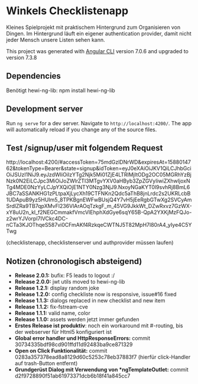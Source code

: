 # Winkels Checklistenapp

Kleines Spielprojekt mit praktischem Hintergrund zum Organisieren von Dingen. Im Hintergrund läuft ein eigener
authentication provider, damit nicht jeder Mensch unsere Listen sehen kann.


This project was generated with [Angular CLI](https://github.com/angular/angular-cli) version 7.0.6 and upgraded to version 7.3.8

## Dependencies

Benötigt hewi-ng-lib: npm install hewi-ng-lib

## Development server

Run `ng serve` for a dev server. Navigate to `http://localhost:4200/`. The app will automatically reload if you change any of the source files.

## Test /signup/user mit folgendem Request

http://localhost:4200/#accessToken=75mdGzlDNrWD&expiresAt=1588014762&tokenType=Bearer&state=signup&idToken=eyJ0eXAiOiJKV1QiLCJhbGciOiJSUzI1NiJ9.eyJzdWIiOiIzYTg2Njk5Mi01ZjE4LTRlMjItODg2OC05MGRhYzBjNzk0N2EiLCJpc3MiOiJoZWlrZTI3MTgvYXV0aHByb3ZpZGVyIiwiZXhwIjoxNTg4MDE0NzYyLCJpYXQiOjE1NTY0Nzg3NjJ9.NxoyNGaKYT0l9svhRj8BmL6JBC7aSSANKHG1zPLtpaXjLycXh19CTFNKn2Qdc5aThB8jnLrdc2s2UKRLcbB1UDApuB9yz5HUIm5_8TPKBgnEWFwBUsjQ4Y7vH5jEeRgbGTwXg2SVCyAmSrdIZRa9TB7qpXMvFl236VlArAOqTzkgF_m_45VG9JkkWt_DZwRxvz7GzWX-xY8uU2n_kl_f2NEGCmmakfVmcVIEhphXdGye6sqY65B-QpA2YXKjMzFQJo-z2wrYJVorpl7IVCkc4DC-nCTa3KJOThqeS587vi0CFmAKf4RzkqeCWTNJ5T82MpH7l80rA4_yIye4C5YTwg

(checklistenapp, checklistenserver und authprovider müssen laufen)

## Notizen (chronologisch absteigend)

* __Release 2.0.1:__ bufix: F5 leads to logout :/
* __Release 2.0.0:__ jwt utils moved to hewi-ng-lib
* __Release 1.2.1:__ display random joke
* __Release 1.2.0:__ config checkliste now is responsive, issue#16 fixed
* __Release 1.1.3:__ dialogs replaced in new checklist and new item
* __Release 1.1.2:__ fix-fstream-cve
* __Release 1.1.1:__ valid name, color
* __Release 1.1.0:__ assets werden jetzt immer gefunden
* __Erstes Release ist produktiv__: noch ein workaround mit #-routing, bis der webserver für Html5 konfiguriert ist
* __Global error handler und HttpResponseErrors:__ commit 30734335bdf98cd901ffd11d92483ba9ce871329
* __Open on Click Funktionalität:__ commit 0283a357378ead8a8129d60c5253c78eb37883f7 (hierfür click-Handler auf trash-Button entfernt)
* __Grundgerüst Dialog mit Verwendung von *ngTemplateOutlet:__ commit d2f9728890f51ab61973371dcb6b18f41a845cc7


